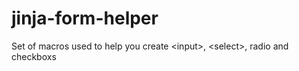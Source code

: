 jinja-form-helper
=================

Set of macros used to help you create &lt;input>, &lt;select>, radio and checkboxs 